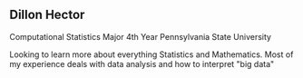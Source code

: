 ## Dillon Hector

Computational Statistics Major 4th Year
Pennsylvania State University

Looking to learn more about everything Statistics and Mathematics. 
Most of my experience deals with data analysis and how to interpret "big data"


